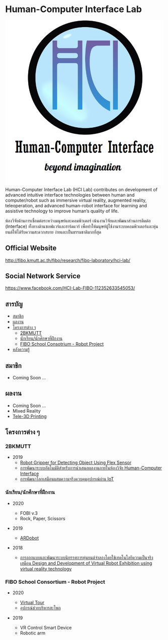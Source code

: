 # Human-Computer Interface Lab

![HCI Lab Logo](src/logo.jpg)
Human-Computer Interface Lab (HCI Lab) contributes on development of advanced intuitive interface technologies between human and computer/robot such as immersive virtual reality, augmented reality, teleoperation, and advanced human-robot interface for learning and assistive technology to improve human’s quality of life.

ห้องวิจัยด้านการเชื่อมต่อระหว่างมนุษย์และคอมพิวเตอร์ เน้นงานวิจัยและพัฒนาส่วนการติดต่อ (Interface) ทั้งทางด้านซอฟแวร์และฮาร์ดแวร์ เพื่อทำให้มนุษย์ผู้ใช้งานระบบคอมพิวเตอร์และหุ่นยนต์ให้ได้รับความสะดวกสบาย ง่ายและเป็นธรรมชาติมากที่สุด

## Official Website

http://fibo.kmutt.ac.th/fibo/research/fibo-laboratory/hci-lab/

## Social Network Service

https://www.facebook.com/HCI-Lab-FIBO-112352633545053/

## สารบัญ

- [สมาชิก](#สมาชิก)
- [ผลงาน](#ผลงาน)
- [โครงการต่าง ๆ](#โครงการต่าง-ๆ)
  - [2BKMUTT](#2BKMUTT)
  - [นักเรียน/นักศึกษาที่ฝึกงาน](#นักเรียนนักศึกษาที่ฝึกงาน)
  - [FIBO School Consotrium - Robot Project](#fibo-school-consortium---robot-project)
- [คลังความรู้](https://github.com/fibohcilab/HCI-Learning)

## สมาชิก

- Coming Soon ...

## ผลงาน

- Coming Soon ...
- Mixed Reality
- [Tele-3D Printing](https://www.tele3dprinting.com)

## โครงการต่าง ๆ

### 2BKMUTT

- 2019
  - [Robot Gripper for Detecting Object Using Flex Sensor](https://github.com/fibohcilab/2bkmutt-2019-Robot-Gripper-for-Detecting-Object-Using-Flex-Sensor)
  - [การพัฒนาระบบอัตโนมัติสำหรับการนำเสนอผลงานภายในห้องวิจัย Human-Computer Interface](https://github.com/fibohcilab/2bkmutt-2019--Human-Computer-Interface)
  - [การพัฒนาโลกเสมือนผสมความจริงควบคุมอุปกรณ์ผ่าน IoT](https://github.com/fibohcilab/2bkmutt-2019--IoT)

### นักเรียน/นักศึกษาที่ฝึกงาน

- 2020
  - FOBI v.3
  - Rock, Paper, Scissors

- 2019
  - [ARDobot](https://github.com/fibohcilab/internship-2019-ARDobot)

- 2018
  - [การออกแบบและพัฒนาระบบนิทรรศการหุ่นยนต์จำลองโดยใช้เทคโนโลยีความเป็นจริงเสมือน Design and Development of Virtual Robot Exhibition using virtual reality technology](Project/internship/2018/Design%20and%20Development%20of%20Virtual%20Robot%20Exhibition%20using%20Virtual%20Reality%20Technology)

### FIBO School Consortium - Robot Project

- 2020
  - [Virtual Tour](Project/school%20consortium/2020/virtual%20tour)
  - [อุปกรณ์ช่วยบริหารสะโพก](Project/school%20consortium/2020/rehabilitation)

- 2019
  - VR Control Smart Device
  - Robotic arm
